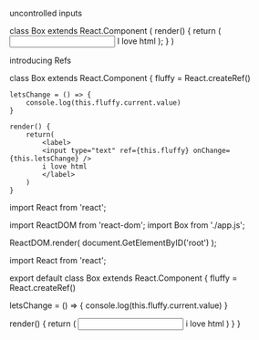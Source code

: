 uncontrolled inputs

class Box extends React.Component (
    render() {
        return (
            <label>
                <input type="text" /> I love html 
                </label>
        );
    }
)

introducing Refs
<!-- refs help us acess DOM elements -->
class Box extends React.Component {
    fluffy = React.createRef()

    letsChange = () => {
        console.log(this.fluffy.current.value) 
    }

    render() {
        return(
            <label>
            <input type="text" ref={this.fluffy} onChange={this.letsChange} />
            i love html
            </label>
        )
    }


<!-- in the console log above, input value gets logged -->

import React from 'react';

import ReactDOM from 'react-dom';
import Box from './app.js';

ReactDOM.render(
    <Box />
    document.GetElementByID('root')
);
<!-- app.js -->


import React from 'react';

export default class Box extends React.Component {
  fluffy = React.createRef()

  letsChange = () => {
    console.log(this.fluffy.current.value)
  }

  render() {
    return (
      <label>
        <input type="text" ref={this.fluffy} onChange={this.letsChange} />
        i love html
      </label>
    )
  }
}